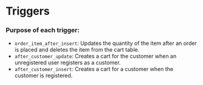 # Triggers

### Purpose of each trigger:

* `order_item_after_insert`: Updates the quantity of the item after an order is placed and deletes the item from the cart table.
* `after_customer_update`: Creates a cart for the customer when an unregistered user registers as a customer.
* `after_customer_insert`: Creates a cart for a customer when the customer is registered.